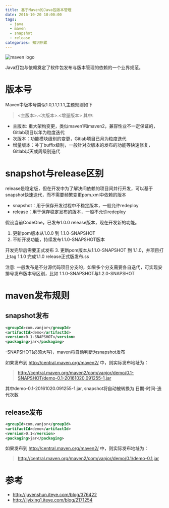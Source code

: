 ```yaml
---
title: 基于Maven的Java包版本管理
date: 2016-10-20 10:00:00
tags:
  - java
  - maven
  - snapshot
  - release
categories: 知识积累
---
```

![maven logo](https://ws3.sinaimg.cn/large/006tNbRwly1fyk9jm52b3j30zk085dfw.jpg)

Java打包与依赖奠定了软件包发布与版本管理的依赖的一个业界规范。

<!-- more -->

# 版本号

Maven中版本号类似1.0,1.1,1.1.1,主题规则如下
> <主版本>.<次版本>.<增量版本>
其中:

* 主版本: 重大架构变更，类似maven1和maven2，兼容性业不一定保证的，Gitlab项目以年为粒度迭代
* 次版本：功能模块级别的变更，Gitlab项目已月为粒度迭代
* 增量版本：补丁buffix级别，一般针对次版本的发布的功能等快速修复，Gitlab以天或周级别迭代

# snapshot与release区别

release是稳定版，但在开发中为了解决间依赖的项目间并行开发，可以基于snapshot快速迭代，而不需要频繁变更pom.xml中依赖的版本

* snapshot：用于保存开发过程中不稳定版本，一般允许redeploy
* release：用于保存稳定发布的版本，一般不允许redeploy

假设当前CodeOne，已发布1.0.0 release版本，现在开发新的功能。

1. 更新pom版本从1.0.0 到 1.1.0-SNAPSHOT
2. 不断开发功能，持续发布1.1.0-SNAPSHOT版本

开发完毕后需要正式发布
3. 更新pom版本从1.1.0-SNAPSHOT 到 1.1.0，并项目打上tag 1.1.0
完成1.1.0 release正式版发布.ss

注意: 一般发布是不分源代码项目分支的，如果多个分支需要各自迭代，可实现安排号发布版本号区别，比如 1.1.0-SNAPSHOT与1.2.0-SNAPSHOT

# maven发布规则

## snapshot发布

```xml
<groupId>com.vanjor</groupId>
<artifactId>demo</artifactId>
<version>0.1-SNAPSHOT</version>
<packaging>jar</packaging>

```

-SNAPSHOT(必须大写)，maven将自动判断为snapshot发布

如果发布到 <http://central.maven.org/maven2/> 中，则实际发布地址为：
> <http://central.maven.org/maven2/com/vanjor/demo/0.1-SNAPSHOT/demo-0.1-20161020.091255-1.jar>

其中demo-0.1-20161020.091255-1.jar, snapshot将自动被转换为 日期-时间-迭代次数

## release发布

```xml
<groupId>com.vanjor</groupId>
<artifactId>demo</artifactId>
<version>0.1</version>
<packaging>jar</packaging>
```

如果发布到 <http://central.maven.org/maven2/> 中，则实际发布地址为：
> <http://central.maven.org/maven2/com/vanjor/demo/0.1/demo-0.1.jar>

# 参考

* <http://juvenshun.iteye.com/blog/376422>
* <http://liyixing1.iteye.com/blog/2171254>
